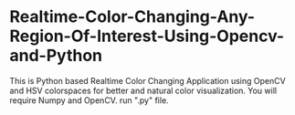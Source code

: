 # Realtime-Color-Changing-Any-Region-Of-Interest-Using-Opencv-and-Python
This is Python based Realtime Color Changing Application using OpenCV and HSV colorspaces for better and natural color visualization.
You will require Numpy and OpenCV.
run ".py" file.
